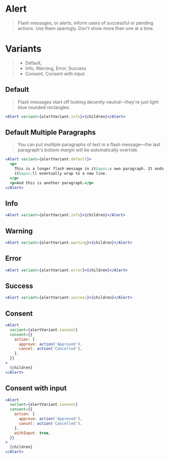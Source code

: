 # Alert

> Flash messages, or alerts, inform users of successful or pending actions. Use them sparingly. Don't show more than one at a time.

# Variants

> - Default,
> - Info, Warning, Error, Success
> - Consent, Consent with input

## Default

> Flash messages start off looking decently neutral—they're just light blue rounded rectangles.

```jsx
<Alert variant={alertVariant.info}>{children}</Alert>
```

## Default Multiple Paragraphs

> You can put multiple paragraphs of text in a flash message—the last paragraph's bottom margin will be automatically override.

```jsx
<Alert variant={alertVariant.default}>
  <p>
    This is a longer flash message in it&apos;s own paragraph. It ends up looking something like this. If we keep adding more text,
    it&apos;ll eventually wrap to a new line.
  </p>
  <p>And this is another paragraph.</p>
</Alert>
```

## Info

```jsx
<Alert variant={alertVariant.info}>{children}</Alert>
```

## Warning

```jsx
<Alert variant={alertVariant.warning}>{children}</Alert>
```

## Error

```jsx
<Alert variant={alertVariant.error}>{children}</Alert>
```

## Success

```jsx
<Alert variant={alertVariant.success}>{children}</Alert>
```

## Consent

```jsx
<Alert
  variant={alertVariant.consent}
  consent={{
    action: {
      approve: action('Approved'),
      cancel: action('Cancelled'),
    },
  }}
>
  {children}
</Alert>
```

## Consent with input

```jsx
<Alert
  variant={alertVariant.consent}
  consent={{
    action: {
      approve: action('Approved'),
      cancel: action('Cancelled'),
    },
    withInput: true,
  }}
>
  {children}
</Alert>
```
